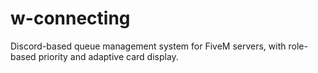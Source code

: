 # w-connecting
Discord-based queue management system for FiveM servers, with role-based priority and adaptive card display.
